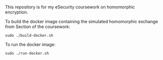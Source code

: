 This repository is for my eSecurity coursework on homomorphic encryption.

To build the docker image containing the simulated homomorphic exchange from Section of the coursework:

```
sudo ./build-docker.sh
```

To run the docker image:

```
sudo ./run-docker.sh
```